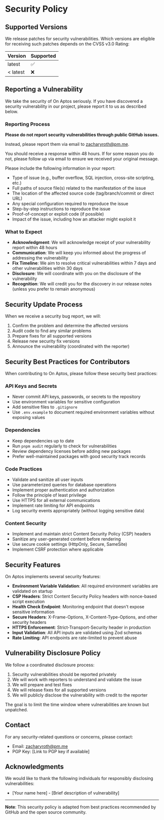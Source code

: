 # Security Policy

## Supported Versions

We release patches for security vulnerabilities. Which versions are eligible for receiving such patches depends on the CVSS v3.0 Rating:

| Version | Supported          |
| ------- | ------------------ |
| latest  | ✅                |
| < latest| ❌                |

## Reporting a Vulnerability

We take the security of On Aptos seriously. If you have discovered a security vulnerability in our project, please report it to us as described below.

### Reporting Process

**Please do not report security vulnerabilities through public GitHub issues.**

Instead, please report them via email to zacharyroth@pm.me.

You should receive a response within 48 hours. If for some reason you do not, please follow up via email to ensure we received your original message.

Please include the following information in your report:

- Type of issue (e.g., buffer overflow, SQL injection, cross-site scripting, etc.)
- Full paths of source file(s) related to the manifestation of the issue
- The location of the affected source code (tag/branch/commit or direct URL)
- Any special configuration required to reproduce the issue
- Step-by-step instructions to reproduce the issue
- Proof-of-concept or exploit code (if possible)
- Impact of the issue, including how an attacker might exploit it

### What to Expect

- **Acknowledgment**: We will acknowledge receipt of your vulnerability report within 48 hours
- **Communication**: We will keep you informed about the progress of addressing the vulnerability
- **Fix Timeline**: We aim to resolve critical vulnerabilities within 7 days and other vulnerabilities within 30 days
- **Disclosure**: We will coordinate with you on the disclosure of the vulnerability
- **Recognition**: We will credit you for the discovery in our release notes (unless you prefer to remain anonymous)

## Security Update Process

When we receive a security bug report, we will:

1. Confirm the problem and determine the affected versions
2. Audit code to find any similar problems
3. Prepare fixes for all supported versions
4. Release new security fix versions
5. Announce the vulnerability (coordinated with the reporter)

## Security Best Practices for Contributors

When contributing to On Aptos, please follow these security best practices:

### API Keys and Secrets
- Never commit API keys, passwords, or secrets to the repository
- Use environment variables for sensitive configuration
- Add sensitive files to `.gitignore`
- Use `.env.example` to document required environment variables without exposing values

### Dependencies
- Keep dependencies up to date
- Run `pnpm audit` regularly to check for vulnerabilities
- Review dependency licenses before adding new packages
- Prefer well-maintained packages with good security track records

### Code Practices
- Validate and sanitize all user inputs
- Use parameterized queries for database operations
- Implement proper authentication and authorization
- Follow the principle of least privilege
- Use HTTPS for all external communications
- Implement rate limiting for API endpoints
- Log security events appropriately (without logging sensitive data)

### Content Security
- Implement and maintain strict Content Security Policy (CSP) headers
- Sanitize any user-generated content before rendering
- Use secure cookie settings (HttpOnly, Secure, SameSite)
- Implement CSRF protection where applicable

## Security Features

On Aptos implements several security features:

- **Environment Variable Validation**: All required environment variables are validated on startup
- **CSP Headers**: Strict Content Security Policy headers with nonce-based script execution
- **Health Check Endpoint**: Monitoring endpoint that doesn't expose sensitive information
- **Secure Headers**: X-Frame-Options, X-Content-Type-Options, and other security headers
- **HTTPS Enforcement**: Strict-Transport-Security header in production
- **Input Validation**: All API inputs are validated using Zod schemas
- **Rate Limiting**: API endpoints are rate-limited to prevent abuse

## Vulnerability Disclosure Policy

We follow a coordinated disclosure process:

1. Security vulnerabilities should be reported privately
2. We will work with reporters to understand and validate the issue
3. We will prepare and test fixes
4. We will release fixes for all supported versions
5. We will publicly disclose the vulnerability with credit to the reporter

The goal is to limit the time window where vulnerabilities are known but unpatched.

## Contact

For any security-related questions or concerns, please contact:
- Email: zacharyroth@pm.me
- PGP Key: [Link to PGP key if available]

## Acknowledgments

We would like to thank the following individuals for responsibly disclosing vulnerabilities:

- [Your name here] - [Brief description of vulnerability]

---

**Note**: This security policy is adapted from best practices recommended by GitHub and the open source community.